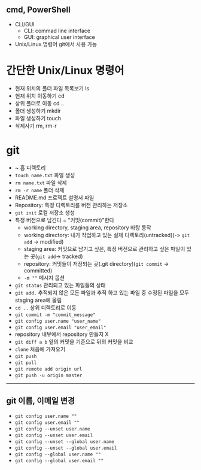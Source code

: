 ## cmd, PowerShell

- CLI/GUI
  - CLI: commad line interface
  - GUI: graphical user interface
- Unix/Linux 명령어 git에서 사용 가능



# 간단한 Unix/Linux 명령어

- 현재 위치의 폴더 파일 목록보기 ls
- 현재 위치 이동하기 cd<path>
- 상위 폴더로 이동 cd ..
- 폴더 생성하기 mkdir<name>
- 파일 생성하기 touch<name>
- 삭제사기 rm<name>, rm-r<name>



# git

- ~ 홈 디렉토리
- `touch name.txt` 파일 생성
- `rm name.txt` 파일 삭제
- `rm -r name` 폴더 삭제
- README.md 프로젝트 설명서 파일
- Repository: 특정 디렉토리를 버전 관리하는 저장소
- `git init` 로컬 저장소 생성
- 특정 버전으로 남긴다 = "커밋(commit)"한다
  - working directory, staging area, repository 바탕 동작
  - working directory: 내가 작업하고 있는 실제 디렉토리(untracked)(-> `git add` -> modified)
  - staging area: 커밋으로 남기고 싶은, 특정 버전으로 관리하고 싶은 파일이 있는 곳(`git add`-> tracked)
  - repository: 커밋들이 저장되는 곳(.git directory)(`git commit` -> committed)
  - `-m ""` 메시지 옵션
- `git status` 관리되고 있는 파일들의 상태
- `git add.` 추적되지 않은 모든 파일과 추적 하고 있는 파일 중 수정된 파일을 모두 staging area에 올림
- `cd ..` 상위 디렉토리로 이동
- `git commit -m "commit_message"`
- `git config user.name "user_name"`
- `git config user.email "user_email"`
- repository 내부에서 repository 만들지 X
- `git diff a b` 앞의 커밋을 기준으로 뒤의 커밋을 비교
- `clone` 처음에 가져오기
- `git push`
- `git pull`
- `git remote add origin url`
- `git push -u origin master`

***

## git 이름, 이메일 변경

- `git config user.name ""`
- `git config user.email ""`
- `git config --unset user.name` 
- `git config --unset user.email`
- `git config --unset --global user.name` 
- `git config --unset --global user.email`
- `git config --global user.name ""`
- `git config --global user.email ""`

